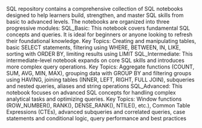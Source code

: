 SQL repository contains a comprehensive collection of SQL notebooks designed to help learners build, strengthen, and master SQL skills from basic to advanced levels. The notebooks are organized into three progressive modules:
SQL_Basic: This notebook covers fundamental SQL concepts and queries. It is ideal for beginners or anyone looking to refresh their foundational knowledge. Key Topics: Creating and manipulating tables, basic SELECT statements, filtering using WHERE, BETWEEN, IN, LIKE, sorting with ORDER BY, limiting results using LIMIT 
SQL_Intermediate: This intermediate-level notebook expands on core SQL skills and introduces more complex query operations. Key Topics: Aggregate functions (COUNT, SUM, AVG, MIN, MAX), grouping data with GROUP BY and filtering groups using HAVING, joining tables (INNER, LEFT, RIGHT, FULL JOIN), subqueries and nested queries, aliases and string operations
SQL_Advanced: This notebook focuses on advanced SQL concepts for handling complex analytical tasks and optimizing queries. Key Topics: Window functions (ROW_NUMBER(), RANK(), DENSE_RANK(), NTILE(), etc.), Common Table Expressions (CTEs), advanced subqueries and correlated queries, case statements and conditional logic, query performance and best practices
